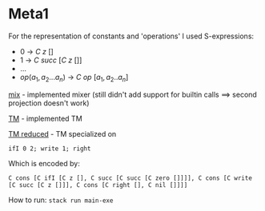 # Meta1

For the representation of constants and 'operations' I used S-expressions:

* 0 $\rightarrow$ $C\ z\ []$
* 1 $\rightarrow$ $C\ succ\ [C\ z\ []]$
* ... 
* $op(a_1, a_2... a_n)$ $\rightarrow$ $C\ op\ [a_1, a_2.. a_n]$


[mix](/examples/mix.frt) - implemented mixer (still didn't add support for builtin calls ==> second projection doesn't work) 


[TM](/examples/TM.frt) - implemented TM 

[TM reduced](/examples/TM_reduced.frt) - TM specialized on 

`ifI 0 2; write 1; right`

Which is encoded by:

`C cons [C ifI [C z [], C succ [C succ [C zero []]]], C cons [C write [C succ [C z []]], C cons [C right [], C nil []]]]`

How to run: 
    `stack run main-exe` 